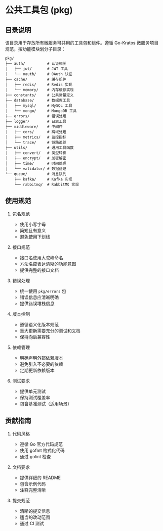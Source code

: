 # 公共工具包 (pkg)

## 目录说明

该目录用于存放所有微服务可共用的工具包和组件。遵循 Go-Kratos 微服务项目规范，按功能模块划分子目录：

```
pkg/
├── auth/          # 认证相关
│   ├── jwt/       # JWT 工具
│   └── oauth/     # OAuth 认证
├── cache/         # 缓存组件
│   ├── redis/     # Redis 实现
│   └── memory/    # 内存缓存实现
├── constants/     # 公共常量定义
├── database/      # 数据库工具
│   ├── mysql/     # MySQL 工具
│   └── mongo/     # MongoDB 工具
├── errors/        # 错误处理
├── logger/        # 日志工具
├── middleware/    # 中间件
│   ├── cors/      # 跨域处理
│   ├── metrics/   # 监控指标
│   └── trace/     # 链路追踪
├── utils/         # 通用工具函数
│   ├── convert/   # 类型转换
│   ├── encrypt/   # 加密解密
│   ├── time/      # 时间处理
│   └── validator/ # 数据验证
└── queue/         # 消息队列
    ├── kafka/     # Kafka 实现
    └── rabbitmq/  # RabbitMQ 实现
```

## 使用规范

1. 包名规范
   - 使用小写字母
   - 简短且有意义
   - 避免使用下划线

2. 接口规范
   - 接口名使用大驼峰命名
   - 方法名应表达清晰的功能意图
   - 提供完整的接口文档

3. 错误处理
   - 统一使用 `pkg/errors` 包
   - 错误信息应清晰明确
   - 提供错误堆栈信息

4. 版本控制
   - 遵循语义化版本规范
   - 重大更新需要充分的测试和文档
   - 保持向后兼容性

5. 依赖管理
   - 明确声明外部依赖版本
   - 避免引入不必要的依赖
   - 定期更新依赖版本

6. 测试要求
   - 提供单元测试
   - 保持测试覆盖率
   - 包含基准测试（适用场景）

## 贡献指南

1. 代码风格
   - 遵循 Go 官方代码规范
   - 使用 gofmt 格式化代码
   - 通过 golint 检查

2. 文档要求
   - 提供详细的 README
   - 包含示例代码
   - 注释完整清晰

3. 提交规范
   - 清晰的提交信息
   - 适当的改动范围
   - 通过 CI 测试